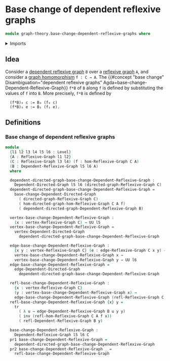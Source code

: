 # Base change of dependent reflexive graphs

```agda
module graph-theory.base-change-dependent-reflexive-graphs where
```

<details><summary>Imports</summary>

```agda
open import foundation.dependent-pair-types
open import foundation.identity-types
open import foundation.transport-along-identifications
open import foundation.universe-levels

open import graph-theory.base-change-dependent-directed-graphs
open import graph-theory.dependent-directed-graphs
open import graph-theory.dependent-reflexive-graphs
open import graph-theory.morphisms-reflexive-graphs
open import graph-theory.reflexive-graphs
```

</details>

## Idea

Consider a
[dependent reflexive graph](graph-theory.dependent-reflexive-graphs.md) `B` over
a [reflexive graph](graph-theory.reflexive-graphs.md) `A`, and consider a
[graph homomorphism](graph-theory.morphisms-reflexive-graphs.md) `f : C → A`.
The
{{#concept "base change" Disambiguation="dependent reflexive graphs" Agda=base-change-Dependent-Reflexive-Graph}}
`f*B` of `B` along `f` is defined by substituting the values of `f` into `B`.
More precisely, `f*B` is defined by

```text
  (f*B)₀ c := B₀ (f₀ c)
  (f*B)₁ e := B₁ (f₁ e).
```

## Definitions

### Base change of dependent reflexive graphs

```agda
module _
  {l1 l2 l3 l4 l5 l6 : Level}
  {A : Reflexive-Graph l1 l2}
  (C : Reflexive-Graph l3 l4) (f : hom-Reflexive-Graph C A)
  (B : Dependent-Reflexive-Graph l5 l6 A)
  where

  dependent-directed-graph-base-change-Dependent-Reflexive-Graph :
    Dependent-Directed-Graph l5 l6 (directed-graph-Reflexive-Graph C)
  dependent-directed-graph-base-change-Dependent-Reflexive-Graph =
    base-change-Dependent-Directed-Graph
      ( directed-graph-Reflexive-Graph C)
      ( hom-directed-graph-hom-Reflexive-Graph C A f)
      ( dependent-directed-graph-Dependent-Reflexive-Graph B)

  vertex-base-change-Dependent-Reflexive-Graph :
    (x : vertex-Reflexive-Graph C) → UU l5
  vertex-base-change-Dependent-Reflexive-Graph =
    vertex-Dependent-Directed-Graph
      dependent-directed-graph-base-change-Dependent-Reflexive-Graph

  edge-base-change-Dependent-Reflexive-Graph :
    {x y : vertex-Reflexive-Graph C} (e : edge-Reflexive-Graph C x y) →
    vertex-base-change-Dependent-Reflexive-Graph x →
    vertex-base-change-Dependent-Reflexive-Graph y → UU l6
  edge-base-change-Dependent-Reflexive-Graph =
    edge-Dependent-Directed-Graph
      dependent-directed-graph-base-change-Dependent-Reflexive-Graph

  refl-base-change-Dependent-Reflexive-Graph :
    {x : vertex-Reflexive-Graph C}
    (y : vertex-base-change-Dependent-Reflexive-Graph x) →
    edge-base-change-Dependent-Reflexive-Graph (refl-Reflexive-Graph C x) y y
  refl-base-change-Dependent-Reflexive-Graph {x} y =
    tr
      ( λ u → edge-Dependent-Reflexive-Graph B u y y)
      ( inv (refl-hom-Reflexive-Graph C A f x))
      ( refl-Dependent-Reflexive-Graph B y)

  base-change-Dependent-Reflexive-Graph :
    Dependent-Reflexive-Graph l5 l6 C
  pr1 base-change-Dependent-Reflexive-Graph =
    dependent-directed-graph-base-change-Dependent-Reflexive-Graph
  pr2 base-change-Dependent-Reflexive-Graph _ =
    refl-base-change-Dependent-Reflexive-Graph
```
